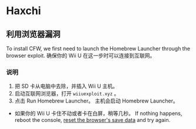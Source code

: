 # Haxchi

## 利用浏览器漏洞

To install CFW, we first need to launch the Homebrew Launcher through the browser exploit. 确保你的 Wii U 在这一步时可以连接到互联网。

### 说明

1. 把 SD 卡从电脑中去除，并插入 Wii U 主机。
1. 启动互联网浏览器，打开 `wiiuexploit.xyz` 。
1. 点击 Run Homebrew Launcher。 主机会启动 Homebrew Launcher。
 - 如果你的 Wii U 卡住不动或者卡在白屏，稍等几秒。 If nothing happens, reboot the console, [reset the browser's save data](https://en-americas-support.nintendo.com/app/answers/detail/a_id/1507/~/how-to-delete-the-internet-browser-history) and try again.